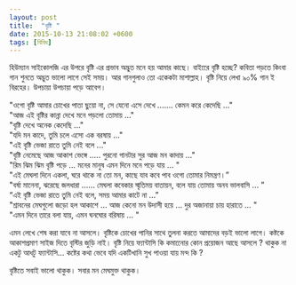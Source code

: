 ```yaml
---
layout: post
title:  "বৃষ্টি "
date: 2015-10-13 21:08:02 +0600
tags: [বিবিধ]
---
```


হিউম্যান সাইকোলজি এর উপরে বৃষ্টি এর প্রভাব অদ্ভুত মনে হয় আমার কাছে। বাইরেে বৃষ্টি হচ্ছে? কবিতা পড়তে কিংবা গান শুনতে অদ্ভুত ভালো লাগে সেই সময়। আর গানগুলাও তো একেকটা মাশাল্লাহ। বৃষ্টি নিয়ে লেখা ৯০% গান ই বিরহের। উপচায়া উপচায়া পড়ে আবেগ।

"ওগো বৃষ্টি আমার চোখের পাতা ছুয়ো না, সে যেনো এসে দেখে ....... কেমন করে কেদেছি ..."  
"আজ এই বৃষ্টির কান্না দেখে মনে পড়লো তোমায় ..."  
"বৃষ্টি দেখে অনেক কেদেছি ..."  
"যদি মন কাদে, তুমি চলে এসো এক বরষায় ..."  
"এই বৃষ্টি ভেজা রাতে তুমি নেই বলে ..."  
"বৃষ্টি নেমেছে আজ আকাশ ভেঙ্গে ..... পুরনো গানটার সুর আজ মন কাদায় ..."  
"রিম ঝিম ঝিম বৃষ্টি পড়ে ... মনের মানুষ এমন দিনে মনে পড়ে যায় ... "  
"এই মেঘলা দিনে একলা, ঘরে থাকে না তো মন, কাছে যাব কবে পাব ওগো তোমার নিমন্ত্রণ।”  
"বর্ষা মানেনা, ঝরেছে জলধারা ...... মেঘলা কবেকার স্মৃতিময় বাতায়ন, বলে যায় তোমায় অনব ভালবাসি ... ”  
“এই বৃষ্টি ভেজা রাতে তুমি নেই বলে, সময় আমার কাটে না ...”  
"শ্রাবনের মেঘগুলো জড়ো হল আকাশে ... আজ কেনো মন উদাসী হয়ে ... দুর অজানায়া চায় হারাতে ... "  
"এমন দিনে তারে বলা যায়, এমন ঘনঘোর বরিষায় ... "  

এমন লেখে শেষ করা যাবে না আসলে। বৃষ্টিকে চোখের পানির সাথে তুলনা করতে আমাদের বড়ই ভালো লাগে। কষ্টকে আকাশপ্রমাণ সাইজ দিতে বৃস্টির জুড়ি নাই। বৃষ্টি নিয়ে ফ্যান্টাসি কি কমানেোর কোন প্রয়োজন আছে আসলে ? থাকুক না একটু আধটু ফ্যান্টাসি... কষ্টের কথা ভেবে যদি একটিখানি সুখ পাওয়া যায় মন্দ কি ?

বৃষ্টিতে সবাই ভালো থাকুক। সবার মন মেঘমুক্ত থাকুক।